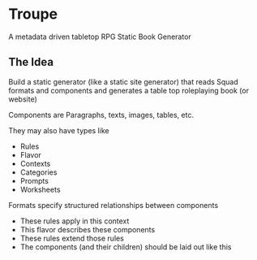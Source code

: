 # Troupe
A metadata driven tabletop RPG Static Book Generator

## The Idea

Build a static generator (like a static site generator) that reads Squad formats and components and generates a table top roleplaying book (or website)

Components are
Paragraphs, texts, images, tables, etc.

They may also have types like
* Rules
* Flavor
* Contexts
* Categories
* Prompts
* Worksheets

Formats specify structured relationships between components
* These rules apply in this context
* This flavor describes these components
* These rules extend those rules
* The components (and their children) should be laid out like this
